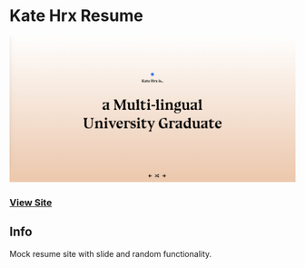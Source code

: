 # Kate Hrx Resume

![](resume_preview.png)

### [View Site](https://elh0.github.io/mock_resume/)

## Info
Mock resume site with slide and random functionality.


